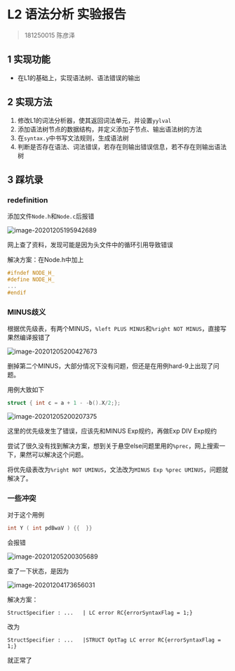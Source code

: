 # L2 语法分析 实验报告

> 181250015 陈彦泽

## 1 实现功能

* 在L1的基础上，实现语法树、语法错误的输出

## 2 实现方法

1. 修改L1的词法分析器，使其返回词法单元，并设置`yylval`
2. 添加语法树节点的数据结构，并定义添加子节点、输出语法树的方法
3. 在`syntax.y`中书写文法规则，生成语法树
4. 判断是否存在语法、词法错误，若存在则输出错误信息，若不存在则输出语法树

## 3 踩坑录

### redefinition

添加文件`Node.h`和`Node.c`后报错

![image-20201205195942689](C:\Users\admin\AppData\Roaming\Typora\typora-user-images\image-20201205195942689.png)

网上查了资料，发现可能是因为头文件中的循环引用导致错误

解决方案：在Node.h中加上

```c
#ifndef NODE_H_
#define NODE_H_
...
#endif
```

### MINUS歧义

根据优先级表，有两个MINUS，`%left PLUS MINUS`和`%right NOT MINUS`，直接写果然编译报错了

![image-20201205200427673](C:\Users\admin\AppData\Roaming\Typora\typora-user-images\image-20201205200427673.png)

删掉第二个MINUS，大部分情况下没有问题，但还是在用例hard-9上出现了问题。

用例大致如下

```c
struct { int c = a + 1 - -b().X/2;};
```

![image-20201205200207375](C:\Users\admin\AppData\Roaming\Typora\typora-user-images\image-20201205200207375.png)

这里的优先级发生了错误，应该先和MINUS Exp规约，再做Exp DIV Exp规约

尝试了很久没有找到解决方案，想到关于悬空else问题里用的`%prec`，网上搜索一下，果然可以解决这个问题。

将优先级表改为`%right NOT UMINUS`，文法改为`MINUS Exp %prec UMINUS`，问题就解决了。

### 一些冲突

对于这个用例

```c
int Y ( int pdBwaV ) {{  }}
```

会报错

![image-20201205200305689](C:\Users\admin\AppData\Roaming\Typora\typora-user-images\image-20201205200305689.png)

查了一下状态，是因为

![image-20201204173656031](C:\Users\admin\AppData\Roaming\Typora\typora-user-images\image-20201204173656031.png)

解决方案：

```
StructSpecifier	: ...	| LC error RC{errorSyntaxFlag = 1;}
```

改为

```
StructSpecifier	: ...	|STRUCT OptTag LC error RC{errorSyntaxFlag = 1;}
```

就正常了